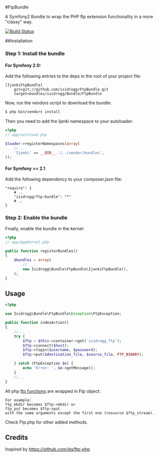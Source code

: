 #FtpBundle

A Symfony2 Bundle to wrap the PHP ftp extension functionality in a more "classy" way.

[![Build Status](https://secure.travis-ci.org/iJanki/FtpBundle.png?branch=master)](http://travis-ci.org/iJanki/FtpBundle)

##Installation

### Step 1: Install the bundle

#### For Symfony 2.0:

Add the following entries to the deps in the root of your project file:

```
[IjankiFtpBundle]
    git=git://github.com/isidrogg/FtpBundle.git
    target=bundles/isidrogg/Bundle/FtpBundle
```

Now, run the vendors script to download the bundle:

``` bash
$ php bin/vendors install
```

Then you need to add the Ijanki namespace to your autoloader:

``` php
<?php
// app/autoload.php

$loader->registerNamespaces(array(
    // ...
    'Ijanki' => __DIR__.'/../vendor/bundles',
));
```

#### For Symfony >= 2.1

Add the following dependency to your composer.json file:

    "require": {
        # ..
        "isidrogg/ftp-bundle": "*"
        # ..
    }

### Step 2: Enable the bundle

Finally, enable the bundle in the kernel:

``` php
<?php
// app/AppKernel.php

public function registerBundles()
{
    $bundles = array(
        // ...
        new Isidrogg\Bundle\FtpBundle\IjankiFtpBundle(),
    );
}
```

## Usage

``` php
<?php

use Isidrogg\Bundle\FtpBundle\Exception\FtpException;

public function indexAction()
{
    //...
    try {
        $ftp = $this->container->get('isidrogg_ftp');
    	$ftp->connect($host);
    	$ftp->login($username, $password);
    	$ftp->put($destination_file, $source_file, FTP_BINARY);

    } catch (FtpException $e) {
    	echo 'Error: ', $e->getMessage();
    }
    //...
}
```

All php [ftp functions](http://php.net/manual/en/ref.ftp.php) are wrapped in Ftp object:

```
For example:
ftp_mkdir becomes $ftp->mkdir or
ftp_put becomes $ftp->put
with the same arguments except the first one (resource $ftp_stream).
```

Check Ftp.php for other added methods.

## Credits

Inspired by https://github.com/dg/ftp-php


